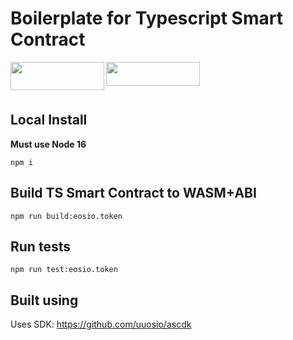 # Boilerplate for Typescript Smart Contract

<a href="https://gitpod.io/#https://github.com/ProtonProtocol/typescript-smart-contracts">
    <img align="left" width="150" height="45" src="https://gitpod.io/button/open-in-gitpod.svg"></img>
</a>
<a  href="https://replit.com/@jafri1/ascdk-minimal#contracts/eosio.token/eosio.token.contract.ts">
    <img align="left" width="150" height="38" src="https://repl.it/badge/github/sherlock-project/sherlock"></img>
</a>

<br/><br/><br/>
<!-- [![Open in Proton IDE](https://gitpod.io/button/open-in-gitpod.svg)](https://protonide.com) -->


## Local Install
**Must use Node 16**

```
npm i
```


## Build TS Smart Contract to WASM+ABI
```
npm run build:eosio.token
```

## Run tests
```
npm run test:eosio.token
```

## Built using
Uses SDK: https://github.com/uuosio/ascdk
